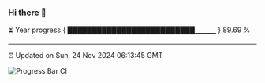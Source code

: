 ### Hi there 👋

⏳ Year progress { ██████████████████████████▁▁▁▁ } 89.69 %

---

⏰ Updated on Sun, 24 Nov 2024 06:13:45 GMT

![Progress Bar CI](https://github.com/Shyam-Makwana/GitHub-Actions-Demo/workflows/Progress%20Bar%20CI/badge.svg)
